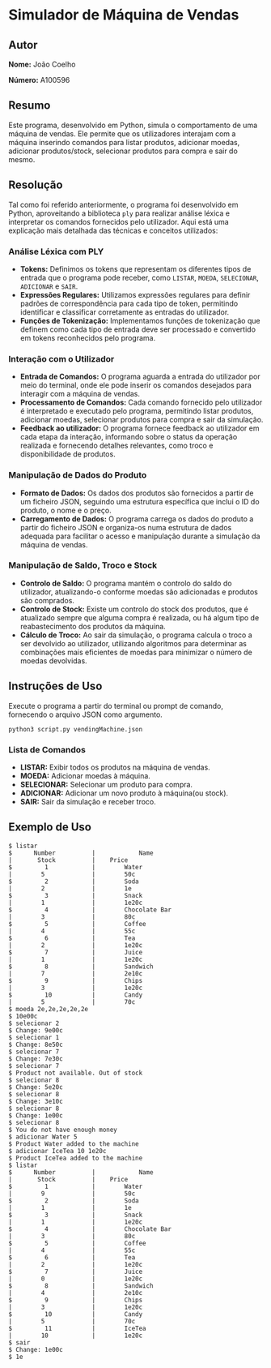 # Simulador de Máquina de Vendas

## Autor

**Nome:** João Coelho

**Número:** A100596

## Resumo

Este programa, desenvolvido em Python, simula o comportamento de uma máquina de vendas. Ele permite que os utilizadores interajam com a máquina inserindo comandos para listar produtos, adicionar moedas, adicionar produtos/stock, selecionar produtos para compra e sair do mesmo.

## Resolução

Tal como foi referido anteriormente, o programa foi desenvolvido em Python, aproveitando a biblioteca `ply` para realizar análise léxica e interpretar os comandos fornecidos pelo utilizador. Aqui está uma explicação mais detalhada das técnicas e conceitos utilizados:

### Análise Léxica com PLY

- **Tokens:** Definimos os tokens que representam os diferentes tipos de entrada que o programa pode receber, como `LISTAR`, `MOEDA`, `SELECIONAR`, `ADICIONAR` e `SAIR`.
- **Expressões Regulares:** Utilizamos expressões regulares para definir padrões de correspondência para cada tipo de token, permitindo identificar e classificar corretamente as entradas do utilizador.
- **Funções de Tokenização:** Implementamos funções de tokenização que definem como cada tipo de entrada deve ser processado e convertido em tokens reconhecidos pelo programa.

### Interação com o Utilizador

- **Entrada de Comandos:** O programa aguarda a entrada do utilizador por meio do terminal, onde ele pode inserir os comandos desejados para interagir com a máquina de vendas.
- **Processamento de Comandos:** Cada comando fornecido pelo utilizador é interpretado e executado pelo programa, permitindo listar produtos, adicionar moedas, selecionar produtos para compra e sair da simulação.
- **Feedback ao utilizador:** O programa fornece feedback ao utilizador em cada etapa da interação, informando sobre o status da operação realizada e fornecendo detalhes relevantes, como troco e disponibilidade de produtos.

### Manipulação de Dados do Produto

- **Formato de Dados:** Os dados dos produtos são fornecidos a partir de um ficheiro JSON, seguindo uma estrutura específica que inclui o ID do produto, o nome e o preço.
- **Carregamento de Dados:** O programa carrega os dados do produto a partir do ficheiro JSON e organiza-os numa estrutura de dados adequada para facilitar o acesso e manipulação durante a simulação da máquina de vendas.

### Manipulação de Saldo, Troco e Stock

- **Controlo de Saldo:** O programa mantém o controlo do saldo do utilizador, atualizando-o conforme moedas são adicionadas e produtos são comprados.
- **Controlo de Stock:** Existe um controlo do stock dos produtos, que é atualizado sempre que alguma compra é realizada, ou há algum tipo de reabastecimento dos produtos da máquina.
- **Cálculo de Troco:** Ao sair da simulação, o programa calcula o troco a ser devolvido ao utilizador, utilizando algoritmos para determinar as combinações mais eficientes de moedas para minimizar o número de moedas devolvidas.

## Instruções de Uso


Execute o programa a partir do terminal ou prompt de comando, fornecendo o arquivo JSON como argumento.

```
python3 script.py vendingMachine.json
```

### Lista de Comandos

- **LISTAR:** Exibir todos os produtos na máquina de vendas.
- **MOEDA:** Adicionar moedas à máquina.
- **SELECIONAR:** Selecionar um produto para compra.
- **ADICIONAR:** Adicionar um novo produto à máquina(ou stock).
- **SAIR:** Sair da simulação e receber troco.

## Exemplo de Uso

```
$ listar
$      Number          |            Name                               |       Stock          |    Price    
$         1            |        Water                                  |        5             |        50c  
$         2            |        Soda                                   |        2             |        1e   
$         3            |        Snack                                  |        1             |        1e20c
$         4            |        Chocolate Bar                          |        3             |        80c  
$         5            |        Coffee                                 |        4             |        55c  
$         6            |        Tea                                    |        2             |        1e20c
$         7            |        Juice                                  |        1             |        1e20c
$         8            |        Sandwich                               |        7             |        2e10c
$         9            |        Chips                                  |        3             |        1e20c
$         10           |        Candy                                  |        5             |        70c  
$ moeda 2e,2e,2e,2e,2e
$ 10e00c
$ selecionar 2
$ Change: 9e00c
$ selecionar 1
$ Change: 8e50c
$ selecionar 7
$ Change: 7e30c
$ selecionar 7
$ Product not available. Out of stock
$ selecionar 8
$ Change: 5e20c
$ selecionar 8
$ Change: 3e10c
$ selecionar 8
$ Change: 1e00c
$ selecionar 8
$ You do not have enough money
$ adicionar Water 5 
$ Product Water added to the machine
$ adicionar IceTea 10 1e20c
$ Product IceTea added to the machine
$ listar
$      Number          |            Name                               |       Stock          |    Price    
$         1            |        Water                                  |        9             |        50c  
$         2            |        Soda                                   |        1             |        1e   
$         3            |        Snack                                  |        1             |        1e20c
$         4            |        Chocolate Bar                          |        3             |        80c  
$         5            |        Coffee                                 |        4             |        55c  
$         6            |        Tea                                    |        2             |        1e20c
$         7            |        Juice                                  |        0             |        1e20c
$         8            |        Sandwich                               |        4             |        2e10c
$         9            |        Chips                                  |        3             |        1e20c
$         10           |        Candy                                  |        5             |        70c  
$         11           |        IceTea                                 |        10            |        1e20c
$ sair
$ Change: 1e00c
$ 1e
```




